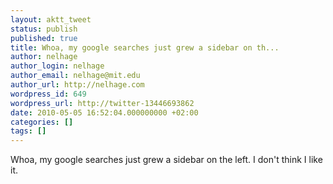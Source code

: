 ```yaml
---
layout: aktt_tweet
status: publish
published: true
title: Whoa, my google searches just grew a sidebar on th...
author: nelhage
author_login: nelhage
author_email: nelhage@mit.edu
author_url: http://nelhage.com
wordpress_id: 649
wordpress_url: http://twitter-13446693862
date: 2010-05-05 16:52:04.000000000 +02:00
categories: []
tags: []
---
```

Whoa, my google searches just grew a sidebar on the left. I don't think I like it.
